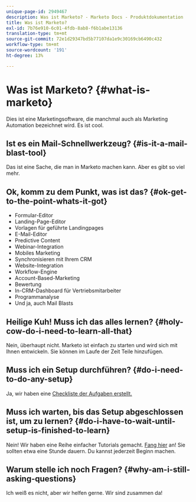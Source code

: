 ```yaml
---
unique-page-id: 2949467
description: Was ist Marketo? - Marketo Docs - Produktdokumentation
title: Was ist Marketo?
exl-id: 7b76e910-6c01-4fdb-8ab8-f6b1abe13136
translation-type: tm+mt
source-git-commit: 72e1d29347bd5b77107da1e9c30169cb6490c432
workflow-type: tm+mt
source-wordcount: '191'
ht-degree: 13%

---
```


# Was ist Marketo? {#what-is-marketo}

Dies ist eine Marketingsoftware, die manchmal auch als Marketing Automation bezeichnet wird. Es ist cool.

## Ist es ein Mail-Schnellwerkzeug? {#is-it-a-mail-blast-tool}

Das ist eine Sache, die man in Marketo machen kann. Aber es gibt so viel mehr.

## Ok, komm zu dem Punkt, was ist das? {#ok-get-to-the-point-whats-it-got}

* Formular-Editor
* Landing-Page-Editor
* Vorlagen für geführte Landingpages
* E-Mail-Editor
* Predictive Content
* Webinar-Integration
* Mobiles Marketing
* Synchronisieren mit Ihrem CRM
* Website-Integration
* Workflow-Engine
* Account-Based-Marketing
* Bewertung
* In-CRM-Dashboard für Vertriebsmitarbeiter
* Programmanalyse
* Und ja, auch Mail Blasts

## Heilige Kuh! Muss ich das alles lernen? {#holy-cow-do-i-need-to-learn-all-that}

Nein, überhaupt nicht. Marketo ist einfach zu starten und wird sich mit Ihnen entwickeln. Sie können im Laufe der Zeit Teile hinzufügen.

## Muss ich ein Setup durchführen? {#do-i-need-to-do-any-setup}

Ja, wir haben eine [Checkliste der Aufgaben erstellt.](/help/marketo/getting-started/setup-steps/setup-checklist.md)

## Muss ich warten, bis das Setup abgeschlossen ist, um zu lernen? {#do-i-have-to-wait-until-setup-is-finished-to-learn}

Nein! Wir haben eine Reihe einfacher Tutorials gemacht. [Fang hier](/help/marketo/getting-started/quick-wins/get-set-up-and-add-a-person.md) an! Sie sollten etwa eine Stunde dauern. Du kannst jederzeit Beginn machen.

## Warum stelle ich noch Fragen? {#why-am-i-still-asking-questions}

Ich weiß es nicht, aber wir helfen gerne. Wir sind zusammen da!
